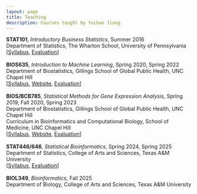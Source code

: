 ```yaml
---
layout: page
title: Teaching
description: Courses taught by Yuchao Jiang.
---
```

<div class="cv">
  <b>STAT101</b>, <i>Introductory Business Statistics</i>, Summer 2016 <br/> 
Department of Statistics, The Wharton School, University of Pennsylvania <br/>
  [<a href="../assets/pdfs/Syllabus-STAT-101-2016-Summer.pdf" title="Syllabus STAT101">Syllabus</a>,
	<a href="../assets/pdfs/STAT101_teaching_evaluation.pdf" title="Evaluation STAT101">Evaluation</a>]
</div>
<br/>
<div class="cv">
  <b>BIOS635</b>, <i>Introduction to Machine Learning</i>, Spring 2020, Spring 2022 <br/>
Department of Biostatistics, Gillings School of Global Public Health, UNC Chapel Hill <br/>
[<a href="https://www.dropbox.com/s/o7bu8kg1lcv74tc/BIOS%20635_Intro%20Machine%20Learning_Syllabus_v1.pdf?dl=0" title="Syllabus BIOS635">Syllabus</a>, <a href="https://github.com/yuchaojiang/BIOS635_Spring_2022" title="Course Website">Website</a>,
	<a href="https://www.dropbox.com/s/qgxn7j80wwpfl3s/selected_evaluation.pdf?dl=0" title="Evaluation">Evaluation</a>]
</div>
<br/>
<div class="cv">
  <b>BIOS/BCB785</b>, <i>Statistical Methods for Gene Expression Analysis</i>, Spring 2019, Fall 2020, Spring 2023 <br/>
Department of Biostatistics, Gillings School of Global Public Health, UNC Chapel Hill <br/>
Curriculum in Bioinformatics and Computational Biology, School of Medicine, UNC Chapel Hill
<br/>
[<a href="https://www.dropbox.com/s/jqpqxp8hmglyeb0/BIOS785_Fall2020_Yuchao_Jiang.pdf?dl=0" title="Syllabus BIOS785">Syllabus</a>,
	<a href="https://github.com/yuchaojiang/BIOSBCB785" title="Course Website">Website</a>, 
	<a href="https://www.dropbox.com/s/5y4zquudxclt842/selected_evaluations_785.pdf?dl=0" title="Evaluation">Evaluation</a>]
</div>
<br/>
<div class="cv">
  <b>STAT446/646</b>, <i>Statistical Bioinformatics</i>, Spring 2024, Spring 2025 <br/> 
Department of Statistics, College of Arts and Sciences, Texas A&M University <br/>
[<a href="https://www.dropbox.com/scl/fi/zg7h9bpu035uhy9g46cj2/syllabus.pdf?rlkey=5eoa6ahsa3kg26w0vhzzvk3ot&dl=0" title="Syllabus">Syllabus</a>,
	<a href="https://www.dropbox.com/scl/fi/xms8m6267witracs4crjd/evaluation.pdf?rlkey=cysvylhls37a9qrs116saw86s&st=p0tcjl0u&dl=0" title="Evaluation">Evaluation</a>]
</div>
<br/>
<div class="cv">
  <b>BIOL349</b>, <i>Bioinformatics</i>, Fall 2025 <br/> 
Department of Biology, College of Arts and Sciences, Texas A&M University <br/>
<br/>
